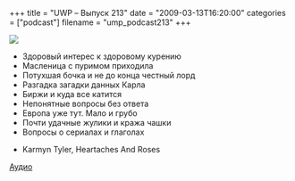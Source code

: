 +++
title = "UWP – Выпуск 213"
date = "2009-03-13T16:20:00"
categories = ["podcast"]
filename = "ump_podcast213"
+++

![](https://podcast.umputun.com/images/uwp/uwp213.jpg)


- Здоровый интерес к здоровому курению
- Масленица с пуримом приходила
- Потухшая бочка и не до конца честный лорд
- Разгадка загадки данных Карла
- Биржи и куда все катится
- Непонятные вопросы без ответа
- Европа уже тут. Мало и грубо
- Почти удачные жулики и кража чашки
- Вопросы о сериалах и глаголах


* Karmyn Tyler, Heartaches And Roses

[Аудио](http://archive.rucast.net/uwp/media/ump_podcast213.mp3)
<audio src="http://archive.rucast.net/uwp/media/ump_podcast213.mp3" preload="none">